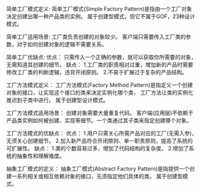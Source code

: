 简单工厂模式定义:
简单工厂模式(Simple Factory Pattern)是指由一个工厂对象决定创建出哪一种产品类的实例。
属于创建型模式，但它不属于GOF，23种设计模式。

简单工厂适用场景:
工厂类负责创建的对象较少。
客户端只需要传入工厂类的参数，对于如何创建对象的逻辑不需要关系。

简单工厂优缺点:
优点：
只需传入一个正确的参数，就可以获取你所需要的对象，无需知道其创建的细节。
缺点：
1.工厂类的职责相对过重，增加新的产品时需要修改工厂类的判断逻辑，违背开闭原则。
2.不易于扩展过于复杂的产品结构。

工厂方法模式定义：
工厂方法模式(Factory Method Pattern)是指定义一个创建对象的接口，让实现这个接口的类来决定实例化哪个类，
工厂方法让类的实例化推迟到子类中进行。
属于创建型设计模式。

工厂方法模式适用场景：
创建对象需要大量重复代码。
客户端(应用层)不依赖于产品类实例如何被创建、实现等细节。一个类通过其子类来指定创建哪个对象。

工厂方法模式的优缺点：
优点：
1.用户只需关心所需产品对应的工厂(无需入参)，无须关心创建细节。
2.加入新产品符合开闭原则、单一职责原则，提高了系统的可扩展性。
缺点：
1.类的个数容易过多，增加了代码结构的复杂度。
2.增加了系统的抽象性和理解难度。

抽象工厂模式的定义：
抽象工厂模式(Abstract Factory Pattern)是指提供一个创建一系列相关或相互依赖对象的接口，无须指定他们具体的类。
属于创建型模式。